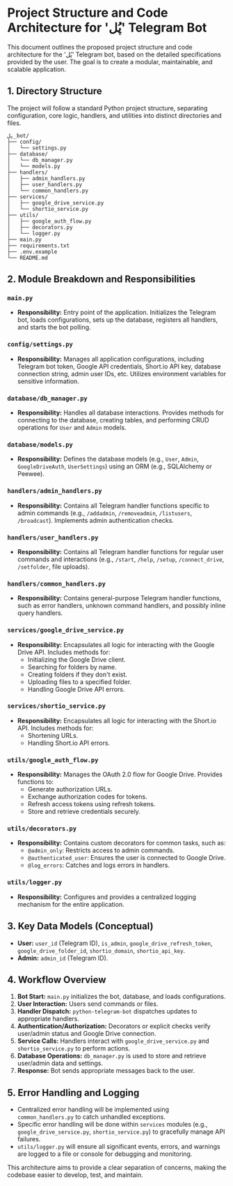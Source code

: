 # Project Structure and Code Architecture for 'پُل' Telegram Bot

This document outlines the proposed project structure and code architecture for the 'پُل' Telegram bot, based on the detailed specifications provided by the user. The goal is to create a modular, maintainable, and scalable application.

## 1. Directory Structure

The project will follow a standard Python project structure, separating configuration, core logic, handlers, and utilities into distinct directories and files.

```
پل_bot/
├── config/
│   └── settings.py
├── database/
│   └── db_manager.py
│   └── models.py
├── handlers/
│   ├── admin_handlers.py
│   ├── user_handlers.py
│   └── common_handlers.py
├── services/
│   ├── google_drive_service.py
│   └── shortio_service.py
├── utils/
│   ├── google_auth_flow.py
│   ├── decorators.py
│   └── logger.py
├── main.py
├── requirements.txt
├── .env.example
└── README.md
```

## 2. Module Breakdown and Responsibilities

### `main.py`
-   **Responsibility:** Entry point of the application. Initializes the Telegram bot, loads configurations, sets up the database, registers all handlers, and starts the bot polling.

### `config/settings.py`
-   **Responsibility:** Manages all application configurations, including Telegram bot token, Google API credentials, Short.io API key, database connection string, admin user IDs, etc. Utilizes environment variables for sensitive information.

### `database/db_manager.py`
-   **Responsibility:** Handles all database interactions. Provides methods for connecting to the database, creating tables, and performing CRUD operations for `User` and `Admin` models.

### `database/models.py`
-   **Responsibility:** Defines the database models (e.g., `User`, `Admin`, `GoogleDriveAuth`, `UserSettings`) using an ORM (e.g., SQLAlchemy or Peewee).

### `handlers/admin_handlers.py`
-   **Responsibility:** Contains all Telegram handler functions specific to admin commands (e.g., `/addadmin`, `/removeadmin`, `/listusers`, `/broadcast`). Implements admin authentication checks.

### `handlers/user_handlers.py`
-   **Responsibility:** Contains all Telegram handler functions for regular user commands and interactions (e.g., `/start`, `/help`, `/setup`, `/connect_drive`, `/setfolder`, file uploads).

### `handlers/common_handlers.py`
-   **Responsibility:** Contains general-purpose Telegram handler functions, such as error handlers, unknown command handlers, and possibly inline query handlers.

### `services/google_drive_service.py`
-   **Responsibility:** Encapsulates all logic for interacting with the Google Drive API. Includes methods for:
    -   Initializing the Google Drive client.
    -   Searching for folders by name.
    -   Creating folders if they don't exist.
    -   Uploading files to a specified folder.
    -   Handling Google Drive API errors.

### `services/shortio_service.py`
-   **Responsibility:** Encapsulates all logic for interacting with the Short.io API. Includes methods for:
    -   Shortening URLs.
    -   Handling Short.io API errors.

### `utils/google_auth_flow.py`
-   **Responsibility:** Manages the OAuth 2.0 flow for Google Drive. Provides functions to:
    -   Generate authorization URLs.
    -   Exchange authorization codes for tokens.
    -   Refresh access tokens using refresh tokens.
    -   Store and retrieve credentials securely.

### `utils/decorators.py`
-   **Responsibility:** Contains custom decorators for common tasks, such as:
    -   `@admin_only`: Restricts access to admin commands.
    -   `@authenticated_user`: Ensures the user is connected to Google Drive.
    -   `@log_errors`: Catches and logs errors in handlers.

### `utils/logger.py`
-   **Responsibility:** Configures and provides a centralized logging mechanism for the entire application.

## 3. Key Data Models (Conceptual)

-   **User:** `user_id` (Telegram ID), `is_admin`, `google_drive_refresh_token`, `google_drive_folder_id`, `shortio_domain`, `shortio_api_key`.
-   **Admin:** `admin_id` (Telegram ID).

## 4. Workflow Overview

1.  **Bot Start:** `main.py` initializes the bot, database, and loads configurations.
2.  **User Interaction:** Users send commands or files.
3.  **Handler Dispatch:** `python-telegram-bot` dispatches updates to appropriate handlers.
4.  **Authentication/Authorization:** Decorators or explicit checks verify user/admin status and Google Drive connection.
5.  **Service Calls:** Handlers interact with `google_drive_service.py` and `shortio_service.py` to perform actions.
6.  **Database Operations:** `db_manager.py` is used to store and retrieve user/admin data and settings.
7.  **Response:** Bot sends appropriate messages back to the user.

## 5. Error Handling and Logging

-   Centralized error handling will be implemented using `common_handlers.py` to catch unhandled exceptions.
-   Specific error handling will be done within `services` modules (e.g., `google_drive_service.py`, `shortio_service.py`) to gracefully manage API failures.
-   `utils/logger.py` will ensure all significant events, errors, and warnings are logged to a file or console for debugging and monitoring.

This architecture aims to provide a clear separation of concerns, making the codebase easier to develop, test, and maintain.
